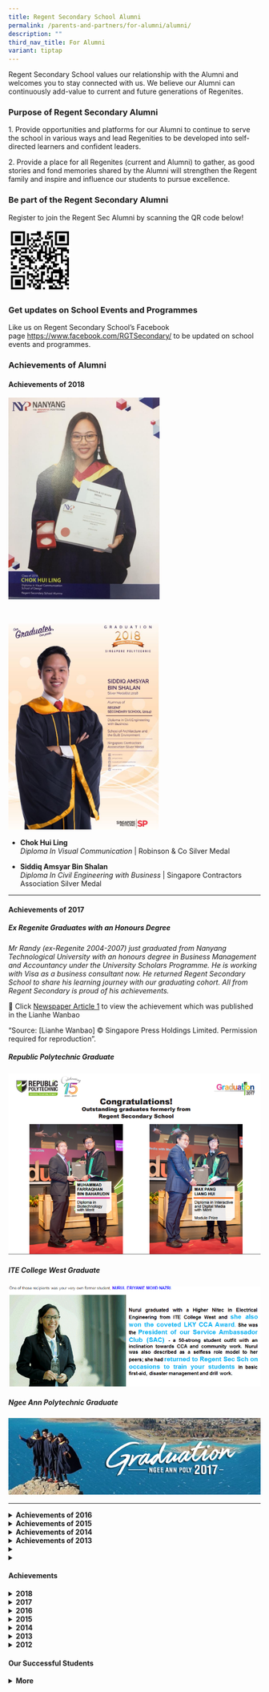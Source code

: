 ```yaml
---
title: Regent Secondary School Alumni
permalink: /parents-and-partners/for-alumni/alumni/
description: ""
third_nav_title: For Alumni
variant: tiptap
---
```

<p>Regent Secondary School values our relationship with the Alumni and welcomes
you to stay connected with us. We believe our Alumni can continuously add-value
to current and future generations of Regenites.</p>
<h3><strong>Purpose of Regent Secondary Alumni</strong></h3>
<p>1. Provide opportunities and platforms for our Alumni to continue to serve
the school in various ways and lead Regenities to be developed into self-directed
learners and confident leaders.</p>
<p>2. Provide a place for all Regenites (current and Alumni) to gather, as
good stories and fond memories shared by the Alumni will strengthen the
Regent family and inspire and influence our students to pursue excellence.</p>
<h3><strong>Be part of the Regent Secondary Alumni</strong></h3>
<p>Register to join the Regent Sec Alumni by scanning the QR code below!</p>
<div class="isomer-image-wrapper">
<img style="width:25%" height="auto" width="100%" src="/images/For%20Alumni/Alumni_QR-300x300.png">
</div>
<h3><strong>Get updates on School Events and Programmes</strong></h3>
<p>Like us on Regent Secondary School’s Facebook page&nbsp;<a href="https://www.facebook.com/RGTSecondary/" rel="noopener noreferrer nofollow" target="_blank">https://www.facebook.com/RGTSecondary/</a>&nbsp;to
be updated on school events and programmes.</p>
<h3><strong>Achievements of Alumni</strong></h3>
<p></p>
<h4><strong>Achievements of 2018</strong></h4>
<div class="isomer-image-wrapper">
<img style="width:60%" height="auto" width="100%" src="/images/For%20Alumni/37370425_1945674552155539_8707109778100322304_n.jpg">
</div>
<p>
<br>
</p>
<div class="isomer-image-wrapper">
<img style="width:60%" height="auto" width="100%" src="/images/For%20Alumni/Siddiq-Amsyar_Regent.jpg">
</div>
<ul data-tight="true" class="tight">
<li>
<p><strong>Chok Hui Ling</strong>
<br><em>Diploma In Visual Communication</em> | Robinson &amp; Co Silver Medal</p>
</li>
<li>
<p><strong>Siddiq Amsyar Bin Shalan</strong>
<br><em>Diploma In Civil Engineering with Business</em> | Singapore Contractors
Association Silver Medal</p>
</li>
</ul>
<hr>
<h4><strong>Achievements of 2017</strong></h4>
<h5><strong>Ex Regenite Graduates with an Honours Degree</strong></h5>
<p><em>Mr&nbsp;Randy&nbsp;(ex-Regenite 2004-2007) just graduated from Nanyang Technological University with an honours degree in Business Management and Accountancy under the University Scholars Programme. He is working with Visa as a business consultant now. He returned Regent Secondary School to share his learning journey with our graduating cohort. All from Regent Secondary is proud of his achievements.</em>
</p>
<p>📰 Click <a href="/files/Randy.pdf" rel="noopener noreferrer nofollow" target="_blank">Newspaper Article 1</a> to
view the achievement which was published in the Lianhe&nbsp;Wanbao</p>
<p>“Source: [Lianhe Wanbao] © Singapore Press Holdings Limited. Permission
required for reproduction”.</p>
<h5><strong>Republic Polytechnic Graduate</strong></h5>
<div class="isomer-image-wrapper">
<img style="width: 100%" height="auto" width="100%" alt="" src="/images/For%20Alumni/RP-Grad-Former_12_09_17-e1505192740467.png">
</div>
<p></p>
<h5><strong>ITE College West Graduate</strong></h5>
<div class="isomer-image-wrapper">
<img style="width: 100%" height="auto" width="100%" alt="" src="/images/For%20Alumni/Nurul-Eriyanie-Mohd-Nazri.png">
</div>
<p></p>
<h5><strong>Ngee Ann Polytechnic Graduate</strong></h5>
<div class="isomer-image-wrapper">
<img style="width: 100%" height="auto" width="100%" alt="" src="/images/For%20Alumni/image001.jpg">
</div>
<hr>
<div data-type="detailGroup" class="isomer-accordion isomer-accordion-white">
<details class="isomer-details">
<summary><strong>Achievements of 2016</strong>
</summary>
<div data-type="detailsContent" class="isomer-details-content">
<p></p>
</div>
</details>
<details class="isomer-details">
<summary><strong>Achievements of 2015</strong>
</summary>
<div data-type="detailsContent" class="isomer-details-content">
<p></p>
</div>
</details>
<details class="isomer-details">
<summary><strong>Achievements of 2014</strong>
</summary>
<div data-type="detailsContent" class="isomer-details-content">
<p></p>
<h5></h5>
</div>
</details>
<details class="isomer-details">
<summary><strong>Achievements of 2013</strong>
</summary>
<div data-type="detailsContent" class="isomer-details-content">
<p></p>
<p></p>
</div>
</details>
<details class="isomer-details">
<summary></summary>
<div data-type="detailsContent" class="isomer-details-content">
<p></p>
</div>
</details>
<details class="isomer-details">
<summary></summary>
<div data-type="detailsContent" class="isomer-details-content">
<p></p>
</div>
</details>
</div>
<h4>Achievements</h4>
<div data-type="detailGroup" class="isomer-accordion isomer-accordion-white">
<details class="isomer-details">
<summary><strong>2018</strong>
</summary>
<div data-type="detailsContent" class="isomer-details-content">
<p></p>
</div>
</details>
<details class="isomer-details">
<summary><strong>2017</strong>
</summary>
<div data-type="detailsContent" class="isomer-details-content">
<p></p>
</div>
</details>
<details class="isomer-details">
<summary><strong>2016</strong>
</summary>
<div data-type="detailsContent" class="isomer-details-content">
<p></p>
<div class="isomer-image-wrapper">
<img style="width:50%" height="auto" width="100%" src="/images/For%20Alumni/Siti-zaliha-bte.jpeg">
</div>
<ul data-tight="true" class="tight">
<li>
<p><strong>Siti Zaliha Binte Othman</strong>
<br><em>Diploma a Chemical &amp; Pharmaceutical Technology</em>
</p>
</li>
</ul>
<p></p>
<div class="isomer-image-wrapper">
<img style="width:50%" height="auto" width="100%" src="/images/For%20Alumni/lim-xin-ying-1.jpeg">
</div>
<ul data-tight="true" class="tight">
<li>
<p><strong>Lim Xin Ying Shirlyn</strong>
<br><em>Diploma in Business Informatics</em>
</p>
</li>
<li>
<p><strong>Ang Wei Sheng</strong>
<br><em>Diploma in Manufacturing Engineering</em> | Siemens Award for Outstanding
Project Work</p>
</li>
<li>
<p><strong>Edmund Chen Chye Chai</strong>
<br><em>Diploma in Motion Graphics &amp; Broadcast Design</em> | Calyon Creativity
Award</p>
</li>
<li>
<p><strong>Rachael Lum Hui Ting</strong>
<br><em>Diploma in Motion Graphics &amp; Broadcast Design</em>
</p>
<ul data-tight="true" class="tight">
<li>
<p>Lee Hsien Loong Award</p>
</li>
<li>
<p>Infinite Frameworks Gold Medal</p>
</li>
<li>
<p>Infinite Frameworks Award for Outstanding Project Work (MGBD)</p>
<ul data-tight="true" class="tight">
<li>
<p>📹 <strong><a href="https://youtu.be/9Fd9I2U06Ko" rel="noopener nofollow" target="_blank">Click here to watch</a></strong> video
of Lee Hsien Loong Award recipient Rachael Lum.</p>
</li>
</ul>
</li>
</ul>
</li>
</ul>
<div class="isomer-image-wrapper">
<img style="width: 100%" height="auto" width="100%" alt="" src="/images/For%20Alumni/rachel-768x768.jpg">
</div>
<p><em>Lee Hsien Loong Award presented to Rachael Lum Hui Ting</em>
</p>
<div class="isomer-image-wrapper">
<img style="width:75%" height="auto" width="100%" src="/images/For%20Alumni/republic-poly.jpeg">
</div>
<div class="isomer-image-wrapper">
<img style="width: 100%" height="auto" width="100%" alt="" src="/images/For%20Alumni/Edmund-ang.jpg">
</div>
<ul data-tight="true" class="tight">
<li>
<p><strong>Amanda Ho Qin Yi</strong>
<br><em>Diploma in Supply Chain Management</em> | Republic Award</p>
</li>
<li>
<p><strong>Lee Tin Hwee</strong>
<br><em>Diploma in Biomedical Sciences</em> | Polytechnic Foundation Programe
Scholarship</p>
</li>
<li>
<p><strong>Max Pang Liang Hui</strong>
<br><em>Diploma in Interactive and Digital Media</em> | Diploma Prize</p>
</li>
<li>
<p><strong>Edmund Ang Jun Yan</strong>
<br><em>Diploma in Materials Science</em> | Republic Award</p>
</li>
</ul>
<p></p>
</div>
</details>
<details class="isomer-details">
<summary><strong>2015</strong>
</summary>
<div data-type="detailsContent" class="isomer-details-content">
<p></p>
<div class="isomer-image-wrapper">
<img style="width: 100%" height="auto" width="100%" alt="" src="/images/For%20Alumni/2015-RP.jpg">
</div>
<p></p>
</div>
</details>
<details class="isomer-details">
<summary><strong>2014</strong>
</summary>
<div data-type="detailsContent" class="isomer-details-content">
<p></p>
<h4><strong>Nanyang Polytechnic</strong></h4>
<p><strong>Outstanding Graduands 2014</strong>
</p>
<ul data-tight="true" class="tight">
<li>
<p><strong>Jonathan Lian Junwen</strong>
<br><em>Diploma In Sports &amp; Wellness Management</em> | The Singapore Sports
Council Bronze Medal</p>
</li>
<li>
<p><strong>Tay Guek Cheng Sandra</strong>
<br><em>Diploma In Visual Communication</em> | Starlite Silver Medal</p>
</li>
<li>
<p><strong>Wang Chenhao</strong>
<br><em>Diploma In Biomedical Engineering</em> | Bd Medical Bronze Medal</p>
</li>
<li>
<p><strong>Wynne Celina Effendy</strong>
<br><em>Diploma In Digital Visual Effects</em> | Lucasfilm Singapore Silver
Medal</p>
</li>
</ul>
<p></p>
</div>
</details>
<details class="isomer-details">
<summary><strong>2013</strong>
</summary>
<div data-type="detailsContent" class="isomer-details-content">
<p></p>
<div class="isomer-image-wrapper">
<img style="width: 100%" height="auto" width="100%" alt="" src="/images/For%20Alumni/Gradposter2013-regent-758x1024.jpg">
</div>
<p></p>
<div class="isomer-image-wrapper">
<img style="width: 100%" height="auto" width="100%" alt="" src="/images/For%20Alumni/123.png">
</div>
<p></p>
</div>
</details>
<details class="isomer-details">
<summary><strong>2012</strong>
</summary>
<div data-type="detailsContent" class="isomer-details-content">
<p></p>
<div class="isomer-image-wrapper">
<img style="width: 100%" height="auto" width="100%" alt="" src="/images/For%20Alumni/alumni_banner.jpg">
</div>
<div class="isomer-image-wrapper">
<img style="width:50%" height="auto" width="100%" src="/images/For%20Alumni/sg_poly.jpg">
</div>
<ul data-tight="true" class="tight">
<li>
<p><strong>Lim Hong Yi</strong>
<br><em>Diploma in Maritime Transportation Management</em>
</p>
<ul data-tight="true" class="tight">
<li>
<p>Singapore Shipping Association Prize</p>
</li>
<li>
<p>Diploma with Merit</p>
</li>
</ul>
</li>
<li>
<p><strong>Yong Lynn</strong>
<br><em>Diploma in Financial Informatics</em>
</p>
<ul data-tight="true" class="tight">
<li>
<p>Diploma with Merit</p>
</li>
<li>
<p>KS Energy Prize</p>
</li>
</ul>
</li>
</ul>
<p></p>
<div class="isomer-image-wrapper">
<img style="width:50%" height="auto" width="100%" src="/images/For%20Alumni/ngee_ann_poly.jpg">
</div>
<ul data-tight="true" class="tight">
<li>
<p><strong>Adelle Ong Fang Min</strong>
<br><em>Diploma in Early Childhood Education</em>
</p>
<ul data-tight="true" class="tight">
<li>
<p>Diploma with Merit</p>
</li>
<li>
<p>PAP Community Foundation Prize</p>
</li>
<li>
<p>Diploma Plus: Certificate in Business</p>
</li>
</ul>
</li>
<li>
<p><strong>Michelle Chan Shu Hui</strong>
<br><em>Diploma in Chinese Media &amp; Communication</em>
</p>
<ul data-tight="true" class="tight">
<li>
<p>Diploma with Merit</p>
</li>
<li>
<p>Threesixzero Production Prize</p>
</li>
</ul>
</li>
</ul>
<p></p>
<div class="isomer-image-wrapper">
<img style="width:50%" height="auto" width="100%" src="/images/For%20Alumni/ny_poly.jpg">
</div>
<ul data-tight="true" class="tight">
<li>
<p><strong>Nora Fong Jianyi</strong>
<br><em>Diploma in Industrial Design</em>
</p>
<ul data-tight="true" class="tight">
<li>
<p>Scanteak Award for Outstanding Project Work</p>
</li>
</ul>
</li>
</ul>
<p></p>
<div class="isomer-image-wrapper">
<img style="width: 100%" height="auto" width="100%" alt="" src="/images/For%20Alumni/alumni-nyp-2.jpg">
</div>
<p></p>
<div class="isomer-image-wrapper">
<img style="width: 25%;" height="auto" width="100%" src="/images/For%20Alumni/ajc.jpg">
</div>
<ul data-tight="true" class="tight">
<li>
<p><strong>Toh Yi An</strong>
<br><em>GCE A Levels - 5 Distinctions</em> | Anderson Junior College</p>
</li>
</ul>
<p></p>
<div class="isomer-image-wrapper">
<img style="width: 25%;" height="auto" width="100%" src="/images/For%20Alumni/jjc.jpg">
</div>
<ul data-tight="true" class="tight">
<li>
<p><strong>Toh Yong Hung</strong>
<br><em>NTU College Scholarship</em> | Jurong Junior College</p>
</li>
</ul>
</div>
</details>
</div>
<p></p>
<h4>Our Successful Students</h4>
<div data-type="detailGroup" class="isomer-accordion-group isomer-accordion isomer-accordion-white">
<details class="isomer-details">
<summary><strong>More</strong>
</summary>
<div data-type="detailsContent" class="isomer-details-content">
<div class="isomer-image-wrapper">
<img style="width: 100%" height="auto" width="100%" alt="" src="/images/For%20Alumni/successful-student-1.png">
</div>
<p></p>
<div class="isomer-image-wrapper">
<img style="width: 100%" height="auto" width="100%" alt="" src="/images/For%20Alumni/successful-student-2.png">
</div>
<p></p>
<div class="isomer-image-wrapper">
<img style="width: 100%" height="auto" width="100%" alt="" src="/images/For%20Alumni/successful-student-3.png">
</div>
<p></p>
<div class="isomer-image-wrapper">
<img style="width: 100%" height="auto" width="100%" alt="" src="/images/For%20Alumni/successful-student-4.png">
</div>
<p></p>
<div class="isomer-image-wrapper">
<img style="width: 100%" height="auto" width="100%" alt="" src="/images/For%20Alumni/successful-student-5.png">
</div>
<p></p>
<div class="isomer-image-wrapper">
<img style="width: 100%" height="auto" width="100%" alt="" src="/images/For%20Alumni/successful-student-6.png">
</div>
<p></p>
<div class="isomer-image-wrapper">
<img style="width: 100%" height="auto" width="100%" alt="" src="/images/For%20Alumni/successful-student-7.png">
</div>
<p></p>
<div class="isomer-image-wrapper">
<img style="width: 100%" height="auto" width="100%" alt="" src="/images/For%20Alumni/successful-student-8.png">
</div>
<p></p>
<div class="isomer-image-wrapper">
<img style="width: 100%" height="auto" width="100%" alt="" src="/images/For%20Alumni/successful-student-9.png">
</div>
<p></p>
<div class="isomer-image-wrapper">
<img style="width: 100%" height="auto" width="100%" alt="" src="/images/For%20Alumni/successful-student-10.png">
</div>
<p></p>
<div class="isomer-image-wrapper">
<img style="width: 100%" height="auto" width="100%" alt="" src="/images/For%20Alumni/successful-student-11.png">
</div>
<p></p>
<div class="isomer-image-wrapper">
<img style="width: 100%" height="auto" width="100%" alt="" src="/images/For%20Alumni/successful-student-12.png">
</div>
<p></p>
<div class="isomer-image-wrapper">
<img style="width: 100%" height="auto" width="100%" alt="" src="/images/For%20Alumni/successful-student-13.png">
</div>
<p></p>
<div class="isomer-image-wrapper">
<img style="width: 100%" height="auto" width="100%" alt="" src="/images/For%20Alumni/successful-student-14.png">
</div>
<p></p>
<div class="isomer-image-wrapper">
<img style="width: 100%" height="auto" width="100%" alt="" src="/images/For%20Alumni/successful-student-15.png">
</div>
<p></p>
<div class="isomer-image-wrapper">
<img style="width: 100%" height="auto" width="100%" alt="" src="/images/For%20Alumni/successful-student-16.png">
</div>
<p></p>
<div class="isomer-image-wrapper">
<img style="width: 100%" height="auto" width="100%" alt="" src="/images/For%20Alumni/successful-student-17.png">
</div>
<p></p>
<div class="isomer-image-wrapper">
<img style="width: 100%" height="auto" width="100%" alt="" src="/images/For%20Alumni/successful-student-18.png">
</div>
<p><strong><em>More successful stories coming up!</em></strong>
</p>
</div>
</details>
</div>
<p></p>